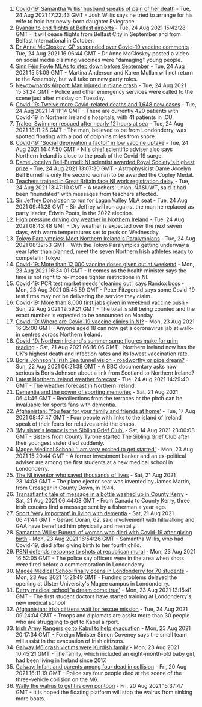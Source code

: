 1. [Covid-19: Samantha Willis' husband speaks of pain of her death](https://www.bbc.co.uk/news/uk-northern-ireland-58320859?at_medium=RSS&at_campaign=KARANGA) - Tue, 24 Aug 2021 17:22:43 GMT - Josh Willis says he tried to arrange for his wife to hold her newly-born daughter Eviegrace.
2. [Ryanair to end flights at Belfast airports](https://www.bbc.co.uk/news/uk-northern-ireland-58315594?at_medium=RSS&at_campaign=KARANGA) - Tue, 24 Aug 2021 15:42:28 GMT - It will cease flights from Belfast City in September and from Belfast International in October.
3. [Dr Anne McCloskey: GP suspended over Covid-19 vaccine comments](https://www.bbc.co.uk/news/uk-northern-ireland-foyle-west-58315530?at_medium=RSS&at_campaign=KARANGA) - Tue, 24 Aug 2021 16:06:44 GMT - Dr Anne McCloskey posted a video on social media claiming vaccines were "damaging" young people.
4. [Sinn Féin Foyle MLAs to step down before September](https://www.bbc.co.uk/news/uk-northern-ireland-foyle-west-58321830?at_medium=RSS&at_campaign=KARANGA) - Tue, 24 Aug 2021 15:51:09 GMT - Martina Anderson and Karen Mullan will not return to the Assembly, but will take on new party roles.
5. [Newtownards Airport: Man injured in plane crash](https://www.bbc.co.uk/news/uk-northern-ireland-58320041?at_medium=RSS&at_campaign=KARANGA) - Tue, 24 Aug 2021 15:31:24 GMT - Police and other emergency services were called to the scene just after midday on Tuesday.
6. [Covid-19: Twelve more Covid-related deaths and 1,648 new cases](https://www.bbc.co.uk/news/uk-northern-ireland-58320858?at_medium=RSS&at_campaign=KARANGA) - Tue, 24 Aug 2021 14:11:14 GMT - There are currently 420 patients with Covid-19 in Northern Ireland's hospitals, with 41 patients in ICU.
7. [Tralee: Swimmer rescued after nearly 12 hours at sea](https://www.bbc.co.uk/news/world-europe-58318023?at_medium=RSS&at_campaign=KARANGA) - Tue, 24 Aug 2021 18:11:25 GMT - The man, believed to be from Londonderry, was spotted floating with a pod of dolphins miles from shore.
8. [Covid-19: 'Social deprivation a factor' in low vaccine uptake](https://www.bbc.co.uk/news/uk-northern-ireland-58314388?at_medium=RSS&at_campaign=KARANGA) - Tue, 24 Aug 2021 14:47:50 GMT - NI's chief scientific adviser also says Northern Ireland is close to the peak of the Covid-19 surge.
9. [Dame Jocelyn Bell-Burnell: NI scientist awarded Royal Society's highest prize](https://www.bbc.co.uk/news/uk-northern-ireland-58318024?at_medium=RSS&at_campaign=KARANGA) - Tue, 24 Aug 2021 13:07:30 GMT - Astrophysicist Dame Jocelyn Bell Burnell is only the second woman to be awarded the Copley Medal.
10. [Teachers trained in Great Britain face NI work registration delay](https://www.bbc.co.uk/news/uk-northern-ireland-58314387?at_medium=RSS&at_campaign=KARANGA) - Tue, 24 Aug 2021 13:47:10 GMT - A teachers' union, NASUWT, said it had been "inundated" with messages from teachers affected.
11. [Sir Jeffrey Donaldson to run for Lagan Valley MLA seat](https://www.bbc.co.uk/news/uk-northern-ireland-58316753?at_medium=RSS&at_campaign=KARANGA) - Tue, 24 Aug 2021 09:41:28 GMT - Sir Jeffrey will run against the man he replaced as party leader, Edwin Poots, in the 2022 election.
12. [High pressure driving dry weather in Northern Ireland](https://www.bbc.co.uk/news/uk-northern-ireland-58315590?at_medium=RSS&at_campaign=KARANGA) - Tue, 24 Aug 2021 08:43:48 GMT - Dry weather is expected over the next seven days, with warm temperatures set to peak on Wednesday.
13. [Tokyo Paralympics: Meet Northern Ireland's Paralympians](https://www.bbc.co.uk/sport/disability-sport/58309324?at_medium=RSS&at_campaign=KARANGA) - Tue, 24 Aug 2021 08:32:53 GMT - With the Tokyo Paralympics getting underway a year later than planned, meet the seven Northern Irish athletes ready to compete in Tokyo
14. [Covid-19: More than 12,000 vaccine doses given out at weekend](https://www.bbc.co.uk/news/uk-northern-ireland-58300969?at_medium=RSS&at_campaign=KARANGA) - Mon, 23 Aug 2021 16:34:01 GMT - It comes as the health minister says the time is not right to re-impose tighter restrictions in NI.
15. [Covid-19: PCR test market needs 'cleaning out', says Randox boss](https://www.bbc.co.uk/news/uk-northern-ireland-58298467?at_medium=RSS&at_campaign=KARANGA) - Mon, 23 Aug 2021 05:45:59 GMT - Peter Fitzgerald says some Covid-19 test firms may not be delivering the service they claim.
16. [Covid-19: More than 8,000 first jabs given in weekend vaccine push](https://www.bbc.co.uk/news/uk-northern-ireland-58294894?at_medium=RSS&at_campaign=KARANGA) - Sun, 22 Aug 2021 19:59:21 GMT - The total is still being counted and the exact number is expected to be announced on Monday.
17. [Covid-19: Where are Covid-19 vaccine clinics in NI?](https://www.bbc.co.uk/news/uk-northern-ireland-57863840?at_medium=RSS&at_campaign=KARANGA) - Mon, 23 Aug 2021 16:35:00 GMT - Anyone aged 18 can now get a coronavirus jab at walk-in centres across Northern Ireland.
18. [Covid-19: Northern Ireland's summer surge figures make for grim reading](https://www.bbc.co.uk/news/uk-northern-ireland-58286351?at_medium=RSS&at_campaign=KARANGA) - Sat, 21 Aug 2021 06:16:06 GMT - Northern Ireland now has the UK's highest death and infection rates and its lowest vaccination rate.
19. [Boris Johnson's Irish Sea tunnel vision - roadworthy or pipe dream?](https://www.bbc.co.uk/news/uk-northern-ireland-58269437?at_medium=RSS&at_campaign=KARANGA) - Sun, 22 Aug 2021 06:21:38 GMT - A BBC documentary asks how serious is Boris Johnson about a link from Scotland to Northern Ireland?
20. [Latest Northern Ireland weather forecast](https://www.bbc.co.uk/news/uk-northern-ireland-26018439?at_medium=RSS&at_campaign=KARANGA) - Tue, 24 Aug 2021 14:29:40 GMT - The weather forecast in Northern Ireland.
21. [Dementia and the power of sporting memories](https://www.bbc.co.uk/news/uk-northern-ireland-57667387?at_medium=RSS&at_campaign=KARANGA) - Sat, 21 Aug 2021 06:41:46 GMT - Recollections from the terraces or the pitch can be invaluable for sports fans with dementia.
22. [Afghanistan: 'You fear for your family and friends at home'](https://www.bbc.co.uk/news/uk-northern-ireland-58241343?at_medium=RSS&at_campaign=KARANGA) - Tue, 17 Aug 2021 08:47:47 GMT - Four people with links to the island of Ireland speak of their fears for relatives amid the chaos.
23. ['My sister's legacy is the Sibling Grief Club'](https://www.bbc.co.uk/news/uk-northern-ireland-58175239?at_medium=RSS&at_campaign=KARANGA) - Sat, 14 Aug 2021 23:00:08 GMT - Sisters from County Tyrone started The Sibling Grief Club after their youngest sister died suddenly.
24. [Magee Medical School: 'I am very excited to get started'](https://www.bbc.co.uk/news/uk-northern-ireland-58310001?at_medium=RSS&at_campaign=KARANGA) - Mon, 23 Aug 2021 15:20:44 GMT - A former investment banker and an ex-political adviser are among the first students at a new medical school in Londonderry.
25. [The NI inventor who saved thousands of lives](https://www.bbc.co.uk/news/uk-northern-ireland-58274204?at_medium=RSS&at_campaign=KARANGA) - Sat, 21 Aug 2021 23:14:08 GMT - The plane ejector seat was invented by James Martin, from Crossgar in County Down, in 1944.
26. [Transatlantic tale of message in a bottle washed up in County Kerry](https://www.bbc.co.uk/news/uk-northern-ireland-58281557?at_medium=RSS&at_campaign=KARANGA) - Sat, 21 Aug 2021 06:44:08 GMT - From Canada to County Kerry, three Irish cousins find a message sent by a fisherman a year ago.
27. [Sport 'very important' in living with dementia](https://www.bbc.co.uk/news/uk-northern-ireland-58279336?at_medium=RSS&at_campaign=KARANGA) - Sat, 21 Aug 2021 06:41:44 GMT - Gerard Doran, 62, said involvement with hillwalking and GAA have benefited him physically and mentally.
28. [Samantha Willis: Funeral of woman who died with Covid-19 after giving birth](https://www.bbc.co.uk/news/uk-northern-ireland-58309750?at_medium=RSS&at_campaign=KARANGA) - Mon, 23 Aug 2021 16:54:26 GMT - Samantha Willis, who had Covid-19, died after giving birth to her fourth child.
29. [PSNI defends response to shots at republican mural](https://www.bbc.co.uk/news/uk-northern-ireland-foyle-west-58308370?at_medium=RSS&at_campaign=KARANGA) - Mon, 23 Aug 2021 16:52:05 GMT - The police say officers were in the area when shots were fired before a commemoration in Londonderry.
30. [Magee Medical School finally opens in Londonderry for 70 students](https://www.bbc.co.uk/news/uk-northern-ireland-58300292?at_medium=RSS&at_campaign=KARANGA) - Mon, 23 Aug 2021 15:21:49 GMT - Funding problems delayed the opening at Ulster University's Magee campus in Londonderry.
31. [Derry medical school 'a dream come true'](https://www.bbc.co.uk/news/uk-northern-ireland-foyle-west-58286006?at_medium=RSS&at_campaign=KARANGA) - Mon, 23 Aug 2021 13:15:41 GMT - The first student doctors have started training at Londonderry's new medical school
32. [Afghanistan: Irish citizens wait for rescue mission](https://www.bbc.co.uk/news/world-europe-58314977?at_medium=RSS&at_campaign=KARANGA) - Tue, 24 Aug 2021 09:24:04 GMT - Troops and diplomats are assist more than 30 people who are struggling to get to Kabul airport.
33. [Irish Army Rangers go to Kabul to help evacuation](https://www.bbc.co.uk/news/world-europe-58309751?at_medium=RSS&at_campaign=KARANGA) - Mon, 23 Aug 2021 20:17:34 GMT - Foreign Minister Simon Coveney says the small team will assist in the evacuation of Irish citizens.
34. [Galway M6 crash victims were Kurdish family](https://www.bbc.co.uk/news/world-europe-58304362?at_medium=RSS&at_campaign=KARANGA) - Mon, 23 Aug 2021 10:45:21 GMT - The family, which included an eight-month-old baby girl, had been living in Ireland since 2017.
35. [Galway: Infant and parents among four dead in collision](https://www.bbc.co.uk/news/world-europe-58279482?at_medium=RSS&at_campaign=KARANGA) - Fri, 20 Aug 2021 16:11:19 GMT - Police say four people died at the scene of the three-vehicle collision on the M6.
36. [Wally the walrus to get his own pontoon](https://www.bbc.co.uk/news/world-europe-58279480?at_medium=RSS&at_campaign=KARANGA) - Fri, 20 Aug 2021 15:37:47 GMT - It is hoped the floating platform will stop the walrus from sinking more boats.
